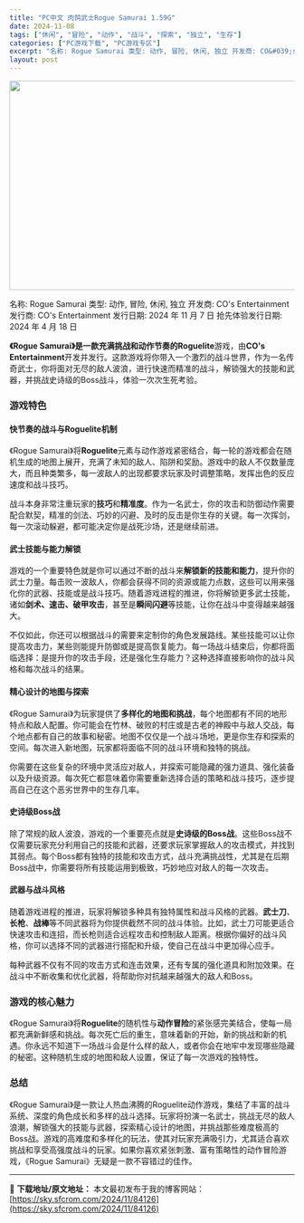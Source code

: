 ```yaml
---
title: "PC中文 肉鸽武士Rogue Samurai 1.59G"
date: 2024-11-08
tags: ["休闲", "冒险", "动作", "战斗", "探索", "独立", "生存"]
categories: ["PC游戏下载", "PC游戏专区"]
excerpt: "名称: Rogue Samurai 类型: 动作, 冒险, 休闲, 独立 开发商: CO&#039;s Entertainment 发行商: CO&#039;s Entertainment 发行日期: 2024 年 11 月 7 日 抢先体验发行日期: 2024 年 4 月 18 日 《Rogue Samurai》是一&hellip;"
layout: post
---
```


<img class="aligncenter size-full wp-image-84127" src="https://sky.sfcrom.com/wp-content/uploads/2024/11/2024110802260858.webp" alt="" width="660" height="370" />

名称: Rogue Samurai
类型: 动作, 冒险, 休闲, 独立
开发商: CO's Entertainment
发行商: CO's Entertainment
发行日期: 2024 年 11 月 7 日
抢先体验发行日期: 2024 年 4 月 18 日

<strong>《Rogue Samurai》是一款充满挑战和动作节奏的Roguelite</strong>游戏，由<strong>CO's Entertainment</strong>开发并发行。这款游戏将你带入一个激烈的战斗世界，作为一名传奇武士，你将面对无尽的敌人波浪，进行快速而精准的战斗，解锁强大的技能和武器，并挑战史诗级的Boss战斗，体验一次次生死考验。
<h3>游戏特色</h3>
<h4>快节奏的战斗与Roguelite机制</h4>
《Rogue Samurai》将<strong>Roguelite</strong>元素与动作游戏紧密结合，每一轮的游戏都会在随机生成的地图上展开，充满了未知的敌人、陷阱和奖励。游戏中的敌人不仅数量庞大，而且种类繁多，每一波敌人的出现都要求玩家及时调整策略，发挥出色的反应速度和战斗技巧。

战斗本身非常注重玩家的<strong>技巧</strong>和<strong>精准度</strong>。作为一名武士，你的攻击和防御动作需要配合默契，精准的剑法、巧妙的闪避、及时的反击是你生存的关键。每一次挥剑，每一次滚动躲避，都可能决定你是战死沙场，还是继续前进。
<h4>武士技能与能力解锁</h4>
游戏的一个重要特色就是你可以通过不断的战斗来<strong>解锁新的技能和能力</strong>，提升你的武士力量。每击败一波敌人，你都会获得不同的资源或能力点数，这些可以用来强化你的武器、技能或是战斗技巧。随着游戏进程的推进，你将解锁更多武士技能，诸如<strong>剑术、速击、破甲攻击</strong>，甚至是<strong>瞬间闪避</strong>等技能，让你在战斗中变得越来越强大。

不仅如此，你还可以根据战斗的需要来定制你的角色发展路线。某些技能可以让你提高攻击力，某些则能提升防御或是提高恢复能力。每一场战斗结束后，你都将面临选择：是提升你的攻击手段，还是强化生存能力？这种选择直接影响你的战斗风格和每次战斗的结果。
<h4>精心设计的地图与探索</h4>
《Rogue Samurai》为玩家提供了<strong>多样化的地图和挑战</strong>，每个地图都有不同的地形特点和敌人配置。你可能会在竹林、破败的村庄或是古老的神殿中与敌人交战，每个地点都有自己的故事和秘密。地图不仅仅是一个战斗场地，更是你生存和探索的空间。每次进入新地图，玩家都将面临不同的战斗环境和独特的挑战。

你需要在这些复杂的环境中灵活应对敌人，并探索可能隐藏的强力道具、强化装备以及升级资源。每次死亡都意味着你需要重新选择合适的策略和战斗技巧，逐步提高自己在这个恶劣世界中的生存几率。
<h4>史诗级Boss战</h4>
除了常规的敌人波浪，游戏的一个重要亮点就是<strong>史诗级的Boss战</strong>。这些Boss战不仅需要玩家充分利用自己的技能和武器，还要求玩家掌握敌人的攻击模式，并找到其弱点。每个Boss都有独特的技能和攻击方式，战斗充满挑战性，尤其是在后期Boss战中，你需要将所有技能运用到极致，巧妙地应对敌人的每一次攻击。
<h4>武器与战斗风格</h4>
随着游戏进程的推进，玩家将解锁多种具有独特属性和战斗风格的武器。<strong>武士刀</strong>、<strong>长枪</strong>、<strong>战棒</strong>等不同武器将为你提供截然不同的战斗体验。比如，武士刀可能更适合快速攻击和连招，而长枪则适合远程攻击和控制敌人距离。根据你偏好的战斗风格，你可以选择不同的武器进行搭配和升级，使自己在战斗中更加得心应手。

每种武器不仅有不同的攻击方式和连击效果，还有专属的强化道具和附加效果。在战斗中不断收集和优化武器，将帮助你对抗越来越强大的敌人和Boss。
<h3>游戏的核心魅力</h3>
《Rogue Samurai》将<strong>Roguelite</strong>的随机性与<strong>动作冒险</strong>的紧张感完美结合，使每一局都充满新鲜感和挑战。每次死亡后的重生，意味着新的开始，新的挑战和新的机遇。你永远不知道下一场战斗会是什么样的敌人，或者你会在地牢中发现哪些隐藏的秘密。这种随机生成的地图和敌人设置，保证了每一次游戏的独特性。
<h3>总结</h3>
《Rogue Samurai》是一款让人热血沸腾的Roguelite动作游戏，集结了丰富的战斗系统、深度的角色成长和多样的战斗选择。玩家将扮演一名武士，挑战无尽的敌人浪潮，解锁强大的技能与武器，探索精心设计的地图，并挑战那些难度极高的Boss战。游戏的高难度和多样化的玩法，使其对玩家充满吸引力，尤其适合喜欢挑战和享受高强度战斗的玩家。如果你喜欢紧张刺激、富有策略性的动作冒险游戏，《Rogue Samurai》无疑是一款不容错过的佳作。

---
📖 **下载地址/原文地址：** 本文最初发布于我的博客网站：[https://sky.sfcrom.com/2024/11/84126](https://sky.sfcrom.com/2024/11/84126)
